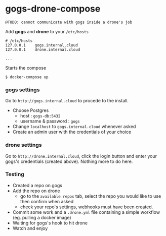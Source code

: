 # gogs-drone-compose

    @TODO: cannot communicate with gogs inside a drone's job


Add **gogs** and **drone** to your ```/etc/hosts```

```
# /etc/hosts
127.0.0.1    gogs.internal.cloud
127.0.0.1    drone.internal.cloud

...
```

Starts the compose

```
$ docker-compose up
```

### gogs settings

Go to ```http://gogs.internal.cloud``` to procede to the install.
* Choose Postgres
    * host : ```gogs-db:5432```
    * username & password : ```gogs```
* Change ```localhost``` to ```gogs.internal.cloud``` whenever asked
* Create an admin user with the credentials of your choice

### drone settings

Go to ```http://drone.internal.cloud```, click the login button and enter your gogs's credentials (created above).
Nothing more to do here.

### Testing

* Created a repo on gogs
* Add the repo on drone
    * go to the ```available repos``` tab, select the repo you would like to use then confirm when asked
    * check your repo's settings, webhooks must have been created.
* Commit some work and a ```.drone.yml``` file containing a simple workflow (eg. pulling a docker image)
* Waiting for gogs's hook to hit drone
* Watch and enjoy
